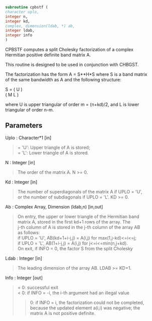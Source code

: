 ```fortran  
subroutine cpbstf (  
character uplo,  
integer n,  
integer kd,  
complex, dimension(ldab, *) ab,  
integer ldab,  
integer info  
)  
```  
  
CPBSTF computes a split Cholesky factorization of a complex  
Hermitian positive definite band matrix A.  
  
This routine is designed to be used in conjunction with CHBGST.  
  
The factorization has the form  A = S**H*S  where S is a band matrix  
of the same bandwidth as A and the following structure:  
  
S = ( U    )  
( M  L )  
  
where U is upper triangular of order m = (n+kd)/2, and L is lower  
triangular of order n-m.  
  
## Parameters  
Uplo : Character*1 [in]  
> = 'U':  Upper triangle of A is stored;  
> = 'L':  Lower triangle of A is stored.  
  
N : Integer [in]  
> The order of the matrix A.  N >= 0.  
  
Kd : Integer [in]  
> The number of superdiagonals of the matrix A if UPLO = 'U',  
> or the number of subdiagonals if UPLO = 'L'.  KD >= 0.  
  
Ab : Complex Array, Dimension (ldab,n) [in,out]  
> On entry, the upper or lower triangle of the Hermitian band  
> matrix A, stored in the first kd+1 rows of the array.  The  
> j-th column of A is stored in the j-th column of the array AB  
> as follows:  
> if UPLO = 'U', AB(kd+1+i-j,j) = A(i,j) for max(1,j-kd)<=i<=j;  
> if UPLO = 'L', AB(1+i-j,j)    = A(i,j) for j<=i<=min(n,j+kd).  
> On exit, if INFO = 0, the factor S from the split Cholesky  
  
Ldab : Integer [in]  
> The leading dimension of the array AB.  LDAB >= KD+1.  
  
Info : Integer [out]  
> = 0: successful exit  
> < 0: if INFO = -i, the i-th argument had an illegal value  
> > 0: if INFO = i, the factorization could not be completed,  
> because the updated element a(i,i) was negative; the  
> matrix A is not positive definite.  
  
